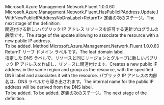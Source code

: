 <Type Name="IWithNewPublicIPAddress&lt;ReturnT&gt;" FullName="Microsoft.Azure.Management.Network.Fluent.HasPublicIPAddress.Update.IWithNewPublicIPAddress&lt;ReturnT&gt;">
  <TypeSignature Language="C#" Value="public interface IWithNewPublicIPAddress&lt;ReturnT&gt; : Microsoft.Azure.Management.Network.Fluent.HasPublicIPAddress.Update.IWithNewPublicIPAddressNoDnsLabel&lt;ReturnT&gt;" />
  <TypeSignature Language="ILAsm" Value=".class public interface auto ansi abstract IWithNewPublicIPAddress`1&lt;ReturnT&gt; implements class Microsoft.Azure.Management.Network.Fluent.HasPublicIPAddress.Update.IWithNewPublicIPAddressNoDnsLabel`1&lt;!ReturnT&gt;" />
  <TypeSignature Language="DocId" Value="T:Microsoft.Azure.Management.Network.Fluent.HasPublicIPAddress.Update.IWithNewPublicIPAddress`1" />
  <TypeSignature Language="VB.NET" Value="Public Interface IWithNewPublicIPAddress(Of ReturnT)&#xA;Implements IWithNewPublicIPAddressNoDnsLabel(Of ReturnT)" />
  <TypeSignature Language="F#" Value="type IWithNewPublicIPAddress&lt;'ReturnT&gt; = interface&#xA;    interface IWithNewPublicIPAddressNoDnsLabel&lt;'ReturnT&gt;" />
  <AssemblyInfo>
    <AssemblyName>Microsoft.Azure.Management.Network.Fluent</AssemblyName>
    <AssemblyVersion>1.0.0.60</AssemblyVersion>
  </AssemblyInfo>
  <TypeParameters>
    <TypeParameter Name="ReturnT" />
  </TypeParameters>
  <Interfaces>
    <Interface>
      <InterfaceName>Microsoft.Azure.Management.Network.Fluent.HasPublicIPAddress.Update.IWithNewPublicIPAddressNoDnsLabel&lt;ReturnT&gt;</InterfaceName>
    </Interface>
  </Interfaces>
  <Docs>
    <typeparam name="ReturnT"><span data-ttu-id="92ccd-101">定義の次のステージ。</span><span class="sxs-lookup"><span data-stu-id="92ccd-101">The next stage of the definition.</span></span></typeparam>
    <summary>
            <span data-ttu-id="92ccd-102">関連付ける新しいパブリック IP アドレス リソースを許可する更新プログラムの段階です。</span><span class="sxs-lookup"><span data-stu-id="92ccd-102">The stage of the update allowing to associate the resource with a new public IP address.</span></span>
            </summary>
    <remarks>To be added.</remarks>
  </Docs>
  <Members>
    <Member MemberName="WithNewPublicIPAddress">
      <MemberSignature Language="C#" Value="public ReturnT WithNewPublicIPAddress (string leafDnsLabel);" />
      <MemberSignature Language="ILAsm" Value=".method public hidebysig newslot virtual instance !ReturnT WithNewPublicIPAddress(string leafDnsLabel) cil managed" />
      <MemberSignature Language="DocId" Value="M:Microsoft.Azure.Management.Network.Fluent.HasPublicIPAddress.Update.IWithNewPublicIPAddress`1.WithNewPublicIPAddress(System.String)" />
      <MemberSignature Language="VB.NET" Value="Public Function WithNewPublicIPAddress (leafDnsLabel As String) As ReturnT" />
      <MemberSignature Language="F#" Value="abstract member WithNewPublicIPAddress : string -&gt; 'ReturnT" Usage="iWithNewPublicIPAddress.WithNewPublicIPAddress leafDnsLabel" />
      <MemberType>Method</MemberType>
      <AssemblyInfo>
        <AssemblyName>Microsoft.Azure.Management.Network.Fluent</AssemblyName>
        <AssemblyVersion>1.0.0.60</AssemblyVersion>
      </AssemblyInfo>
      <ReturnValue>
        <ReturnType>ReturnT</ReturnType>
      </ReturnValue>
      <Parameters>
        <Parameter Name="leafDnsLabel" Type="System.String" />
      </Parameters>
      <Docs>
        <param name="leafDnsLabel"><span data-ttu-id="92ccd-103">リーフ ドメイン ラベルです。</span><span class="sxs-lookup"><span data-stu-id="92ccd-103">The leaf domain label.</span></span></param>
        <summary>
            <span data-ttu-id="92ccd-104">指定した DNS ラベルで、リソースと同じリージョンとグループに新しいパブリック IP アドレスを作成し、リソースに関連付けます。</span><span class="sxs-lookup"><span data-stu-id="92ccd-104">Creates a new public IP address in the same region and group as the resource, with the specified DNS label and associates it with the resource.</span></span>
            <span data-ttu-id="92ccd-105">パブリック IP アドレスの内部名は、DNS ラベルから導き出されます。</span><span class="sxs-lookup"><span data-stu-id="92ccd-105">The internal name for the public IP address will be derived from the DNS label.</span></span>
            </summary>
        <returns>To be added.</returns>
        <remarks>To be added.</remarks>
        <return><span data-ttu-id="92ccd-106">定義の次のステージ。</span><span class="sxs-lookup"><span data-stu-id="92ccd-106">The next stage of the definition.</span></span></return>
      </Docs>
    </Member>
  </Members>
</Type>